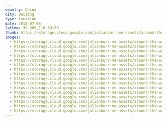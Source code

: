 ```yaml
---
country: China
city: Beijing
type: location
date: 2015-07-05
latlng: 39.905,116.39139
thumb: https://storage.cloud.google.com/julianburr-me-assets/around-the-world/china/bejing/IMG_9799--thumb.JPG
images:
  - https://storage.cloud.google.com/julianburr-me-assets/around-the-world/china/bejing/IMG_9775.JPG
  - https://storage.cloud.google.com/julianburr-me-assets/around-the-world/china/bejing/IMG_9699.JPG
  - https://storage.cloud.google.com/julianburr-me-assets/around-the-world/china/bejing/IMG_9723.JPG
  - https://storage.cloud.google.com/julianburr-me-assets/around-the-world/china/bejing/IMG_9762.JPG
  - https://storage.cloud.google.com/julianburr-me-assets/around-the-world/china/bejing/IMG_9765.JPG
  - https://storage.cloud.google.com/julianburr-me-assets/around-the-world/china/bejing/IMG_9768.JPG
  - https://storage.cloud.google.com/julianburr-me-assets/around-the-world/china/bejing/IMG_9783.JPG
  - https://storage.cloud.google.com/julianburr-me-assets/around-the-world/china/bejing/IMG_9785.JPG
  - https://storage.cloud.google.com/julianburr-me-assets/around-the-world/china/bejing/IMG_9786.JPG
  - https://storage.cloud.google.com/julianburr-me-assets/around-the-world/china/bejing/IMG_9789.JPG
  - https://storage.cloud.google.com/julianburr-me-assets/around-the-world/china/bejing/IMG_9792.JPG
  - https://storage.cloud.google.com/julianburr-me-assets/around-the-world/china/bejing/IMG_9794.JPG
  - https://storage.cloud.google.com/julianburr-me-assets/around-the-world/china/bejing/IMG_9799.JPG
  - https://storage.cloud.google.com/julianburr-me-assets/around-the-world/china/bejing/IMG_9821.JPG
  - https://storage.cloud.google.com/julianburr-me-assets/around-the-world/china/bejing/IMG_9838.JPG
  - https://storage.cloud.google.com/julianburr-me-assets/around-the-world/china/bejing/IMG_9845.JPG
---
```

